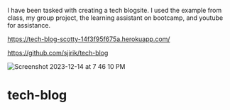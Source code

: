 I have been tasked with creating a tech blogsite. I used the example from class, my group project, the learning assistant on bootcamp, and youtube for assistance.

https://tech-blog-scotty-14f3f95f675a.herokuapp.com/

https://github.com/sjirik/tech-blog

![Screenshot 2023-12-14 at 7 46 10 PM](https://github.com/sjirik/tech-blog/assets/139715429/61a787fe-19b6-4599-a293-6ea7747f4234)


# tech-blog
